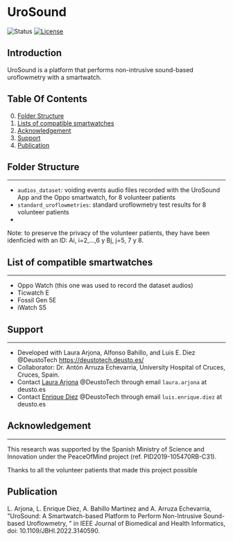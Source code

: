 
# UroSound #

![Status](https://img.shields.io/badge/Version-Experimental-brightgreen.svg)
[![License](https://img.shields.io/badge/License-Apache%202.0-blue.svg)](https://opensource.org/licenses/Apache-2.0)

Introduction
------------
UroSound is a platform that performs non-intrusive sound-based uroflowmetry with a smartwatch.


## Table Of Contents ##

0. [Folder Structure](##Folder%20Structure)
1. [Lists of compatible smartwatches](#List%20of%20compatible%20smartwatches)
2. [Acknowledgement](#acknowledgement)
3. [Support](#support)
4. [Publication](#publication)

##  Folder Structure ## 
-------------
- `audios_dataset`: voiding events audio files recorded with the UroSound App and the Oppo smartwatch, for 8 volunteer patients
- `standard_uroflowmetries`: standard uroflowmetry test results for 8 volunteer patients
- 
Note: to preserve the privacy of the volunteer patients, they have been idenficied with an ID: Ai, i=2,...,6 y Bj, j=5, 7 y 8.


## List of compatible  smartwatches ##
-------
- Oppo Watch (this one was used to record the dataset audios)
- Ticwatch E
- Fossil Gen 5E
- iWatch S5


 
## Support ##
-------
- Developed with Laura Arjona, Alfonso Bahillo, and Luis E. Diez @DeustoTech https://deustotech.deusto.es/
- Collaborator: Dr. Antón Arruza Echevarria, University Hospital of Cruces, Cruces, Spain.
- Contact [Laura Arjona](https://www.linkedin.com/in/laura-arjona-3b687534/?locale=en_US) @DeustoTech through email `laura.arjona` at deusto.es
- Contact [Enrique Diez](https://deustotech.deusto.es/member/luis-enrique-diez/) @DeustoTech through email `luis.enrique.diez` at deusto.es


## Acknowledgement ##
-------
This research was supported by the Spanish Ministry of Science and Innovation under the PeaceOfMind project (ref. PID2019-105470RB-C31).

Thanks to all the volunteer patients that made this project possible


## Publication ##
L. Arjona, L. Enrique Diez, A. Bahillo Martinez and A. Arruza Echevarria, 
"UroSound: A Smartwatch-based Platform to Perform Non-Intrusive Sound-based Uroflowmetry,
" in IEEE Journal of Biomedical and Health Informatics, doi: 10.1109/JBHI.2022.3140590.